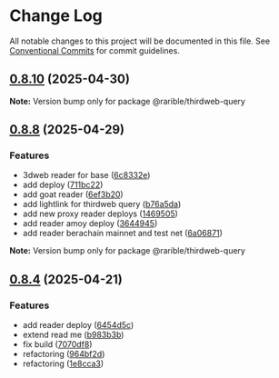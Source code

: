 # Change Log

All notable changes to this project will be documented in this file.
See [Conventional Commits](https://conventionalcommits.org) for commit guidelines.

## [0.8.10](https://github.com/rariblecom/protocol-contracts/compare/v0.8.9...v0.8.10) (2025-04-30)

**Note:** Version bump only for package @rarible/thirdweb-query

## [0.8.8](https://github.com/rariblecom/protocol-contracts/compare/v0.8.7...v0.8.8) (2025-04-29)

### Features

- 3dweb reader for base ([6c8332e](https://github.com/rariblecom/protocol-contracts/commit/6c8332e435b3d0a04d44160b364a570920904d77))
- add deploy ([711bc22](https://github.com/rariblecom/protocol-contracts/commit/711bc223214211d23e5a48096230a0c46a329794))
- add goat reader ([6ef3b20](https://github.com/rariblecom/protocol-contracts/commit/6ef3b2004c4e317726908716297210ed9217320c))
- add lightlink for thirdweb query ([b76a5da](https://github.com/rariblecom/protocol-contracts/commit/b76a5da408ef8ee69816052be32bb693402bc0a3))
- add new proxy reader deploys ([1469505](https://github.com/rariblecom/protocol-contracts/commit/146950568ceaebddc7d45502ae40fa51ee4d18a6))
- add reader amoy deploy ([3644945](https://github.com/rariblecom/protocol-contracts/commit/36449453c1695c7cb49a96d3fb5d787b82a284cb))
- add reader berachain mainnet and test net ([6a06871](https://github.com/rariblecom/protocol-contracts/commit/6a06871bf57db4bdda96b1a845cc397b4fdfe96d))

**Note:** Version bump only for package @rarible/thirdweb-query

## [0.8.4](https://github.com/rariblecom/protocol-contracts/compare/v0.8.1...v0.8.4) (2025-04-21)

### Features

- add reader deploy ([6454d5c](https://github.com/rariblecom/protocol-contracts/commit/6454d5cf48f90feebdb2fe4292aaf3a3e9c8525a))
- extend read me ([b983b3b](https://github.com/rariblecom/protocol-contracts/commit/b983b3bf6015548bdafd9b9ea0938a2e01b9a687))
- fix build ([7070df8](https://github.com/rariblecom/protocol-contracts/commit/7070df8cea50dc7a959c6feedc1cc4d9a73f257a))
- refactoring ([964bf2d](https://github.com/rariblecom/protocol-contracts/commit/964bf2d72a80cf2088153628d69f47bfcbc47b61))
- refactoring ([1e8cca3](https://github.com/rariblecom/protocol-contracts/commit/1e8cca3dc225ff6562ce9f149080b66830e7d34f))
